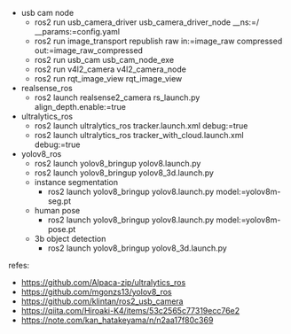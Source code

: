 - usb cam node
  - ros2 run usb_camera_driver usb_camera_driver_node __ns:=/<your namespace> __params:=config.yaml
  - ros2 run image_transport republish raw in:=image_raw compressed out:=image_raw_compressed
  - ros2 run usb_cam usb_cam_node_exe
  - ros2 run v4l2_camera v4l2_camera_node
  - ros2 run rqt_image_view rqt_image_view
- realsense_ros
  - ros2 launch realsense2_camera rs_launch.py align_depth.enable:=true
- ultralytics_ros
  - ros2 launch ultralytics_ros tracker.launch.xml debug:=true
  - ros2 launch ultralytics_ros tracker_with_cloud.launch.xml debug:=true
- yolov8_ros
  - ros2 launch yolov8_bringup yolov8.launch.py
  - ros2 launch yolov8_bringup yolov8_3d.launch.py
  - instance segmentation
    - ros2 launch yolov8_bringup yolov8.launch.py model:=yolov8m-seg.pt
  - human pose
    - ros2 launch yolov8_bringup yolov8.launch.py model:=yolov8m-pose.pt
  - 3b object detection
    - ros2 launch yolov8_bringup yolov8_3d.launch.py



refes:
- https://github.com/Alpaca-zip/ultralytics_ros
- https://github.com/mgonzs13/yolov8_ros
- https://github.com/klintan/ros2_usb_camera
- https://qiita.com/Hiroaki-K4/items/53c2565c77319ecc76e2
- https://note.com/kan_hatakeyama/n/n2aa17f80c369
